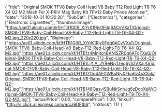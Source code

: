 {
	"title": "Original SMOK TFV8 Baby Coil Head V8 Baby T12 Red Light T8 T6 X4 Q2 M2 Mesh For X-PRIV Mag Baby Kit TFV12 Baby Prince Atomizer",
	"date": "2018-10-31 10:30:20",
	"SubCat": ["Electronics"],
	"categories": ["Electronic Cigarettes"],
	"thumbnailImage": "https://ae01.alicdn.com/kf/HTB1G0R_XiYrK1Rjy0Fdq6ACvVXaT/Original-SMOK-TFV8-Baby-Coil-Head-V8-Baby-T12-Red-Light-T8-T6-X4-Q2-M2.jpg_220x220.jpg",
	"BigImage": ["https://ae01.alicdn.com/kf/HTB1G0R_XiYrK1Rjy0Fdq6ACvVXaT/Original-SMOK-TFV8-Baby-Coil-Head-V8-Baby-T12-Red-Light-T8-T6-X4-Q2-M2.jpg","https://ae01.alicdn.com/kf/HTB1z4MnjtcnBKNjSZR0q6AFqFXaQ/Original-SMOK-TFV8-Baby-Coil-Head-V8-Baby-T12-Red-Light-T8-T6-X4-Q2-M2.jpg","https://ae01.alicdn.com/kf/HTB1LjY.A_JYBeNjy1zeq6yhzVXaj/Original-SMOK-TFV8-Baby-Coil-Head-V8-Baby-T12-Red-Light-T8-T6-X4-Q2-M2.jpg","https://ae01.alicdn.com/kf/HTB1ZOc4AFGWBuNjy0Fbq6z4sXXak/Original-SMOK-TFV8-Baby-Coil-Head-V8-Baby-T12-Red-Light-T8-T6-X4-Q2-M2.jpg","https://ae01.alicdn.com/kf/HTB148QasviSBuNkSnhJq6zDcpXaW/Original-SMOK-TFV8-Baby-Coil-Head-V8-Baby-T12-Red-Light-T8-T6-X4-Q2-M2.jpg"],
	"actualPrice": 0.00,
	"comparePrice": 1.00,
	"linkurl": "http://s.click.aliexpress.com/e/ca9DFtbS",
	"inStock": 117
}
